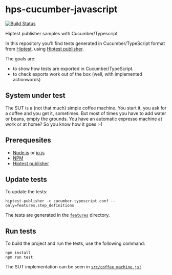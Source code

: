 # hps-cucumber-javascript
[![Build Status](https://travis-ci.org/hiptest/hps-cucumber-typescript.svg?branch=master)](https://travis-ci.org/hiptest/hps-cucumber-typescript)

Hiptest publisher samples with Cucumber/Typescript

In this repository you'll find tests generated in Cucumber/TypeScript format from [Hiptest](https://hiptest.net), using [Hiptest publisher](https://github.com/hiptest/hiptest-publisher).

The goals are:

 * to show how tests are exported in Cucumber/TypeScript.
 * to check exports work out of the box (well, with implemented actionwords)

System under test
------------------

The SUT is a (not that much) simple coffee machine. You start it, you ask for a coffee and you get it, sometimes. But most of times you have to add water or beans, empty the grounds. You have an automatic expresso machine at work or at home? So you know how it goes :-)

Prerequesites
-------------

* [Node.js](https://nodejs.org/en/) or [io.js](https://iojs.org/en/)
* [NPM](https://www.npmjs.com/)
* [Hiptest publisher](https://github.com/hiptest/hiptest-publisher)

Update tests
-------------

To update the tests:

    hiptest-publisher -c cucumber-typescript.conf --only=features,step_definitions

The tests are generated in the [``features``](https://github.com/hiptest/hps-cucumber-typescript/tree/master/features) directory.


Run tests
---------

To build the project and run the tests, use the following command:

    npm install
    npm run test

The SUT implementation can be seen in [``src/coffee_machine.js!``](https://github.com/hiptest/hps-cucumber-typescript/blob/master/src/coffee_machine.js)
